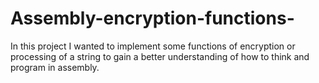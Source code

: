 # Assembly-encryption-functions-
In this project I wanted to implement some functions of encryption or processing of a string to gain a better understanding of how to think and program in assembly. 
